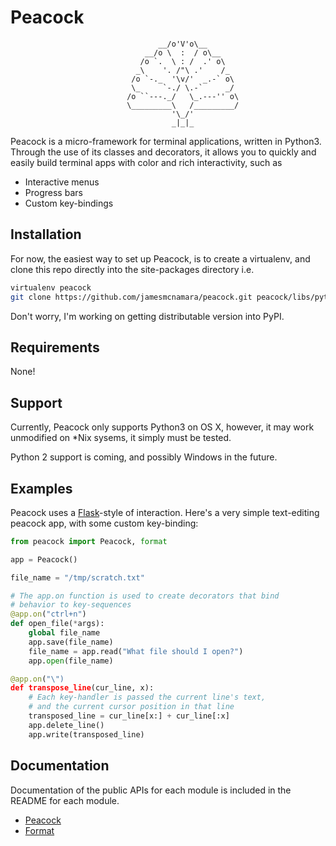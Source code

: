 # Peacock
						             __/o'V'o\__
						          __/o \  :  / o\__
						         /o `.  \ : /  .' o\
						        _\    '. /"\ .'    /_
						       /o `-._  '\v/'  _.-` o\
						       \_     `-./ \.-`     _/
						      /o ``---._/   \_.---'' o\
						      \_________\   /_________/
						                '\_/'
						                _|_|_

Peacock is a micro-framework for terminal applications, written in Python3. Through the use of its classes and decorators, it allows you to quickly and easily build terminal apps with color and rich interactivity, such as

* Interactive menus
* Progress bars
* Custom key-bindings


## Installation
For now, the easiest way to set up Peacock, is to create a virtualenv, and clone this repo directly into the site-packages directory i.e.

```bash
virtualenv peacock
git clone https://github.com/jamesmcnamara/peacock.git peacock/libs/python3.4/site-packages/peacock
```

Don't worry, I'm working on getting distributable version into PyPI.

## Requirements
None!

## Support
Currently, Peacock only supports Python3 on OS X, however, it may work unmodified on *Nix sysems, it simply must be tested.

Python 2 support is coming, and possibly Windows in the future.

## Examples
Peacock uses a [Flask](http://flask.pocoo.org/)-style of interaction. Here's a very simple text-editing peacock app, with some custom key-binding:

```python
from peacock import Peacock, format

app = Peacock()

file_name = "/tmp/scratch.txt"

# The app.on function is used to create decorators that bind
# behavior to key-sequences
@app.on("ctrl+n")
def open_file(*args):
	global file_name
	app.save(file_name)
	file_name = app.read("What file should I open?")
	app.open(file_name)

@app.on("\")
def transpose_line(cur_line, x):
	# Each key-handler is passed the current line's text,
	# and the current cursor position in that line
	transposed_line = cur_line[x:] + cur_line[:x]
	app.delete_line()
	app.write(transposed_line)
```

## Documentation
Documentation of the public APIs for each module is included in the README for each module.

* [Peacock](https://github.com/jamesmcnamara/peacock/blob/master/PEACOCK.md)
* [Format](https://github.com/jamesmcnamara/peacock/blob/master/format/README.md)
